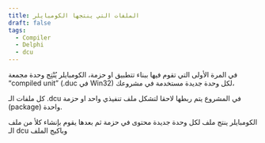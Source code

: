```yaml
---
title: الملفات التي ينتجها الكومبايلر
draft: false
tags:
  - Compiler
  - Delphi
  - dcu
---
```

في المرة الأولى التي تقوم فيها ببناء تتطبيق او حزمة، الكومبايلر يُنْتِج وحدة مجمعة “compiled unit” (.duc في Win32) لكل وحدة جديدة مستخدمة في مشروعك،

كل ملفات الـ .dcu في المشروع يتم ربطها لاحقا لتشكل ملف تنفيذي واحد او حزمة (package) واحدة.

الكومبايلر ينتج ملف لكل وحدة جديدة محتوى في حزمة ثم بعدها يقوم بإنشاء كلأ من ملف الـ dcu وباكيج الملف 

